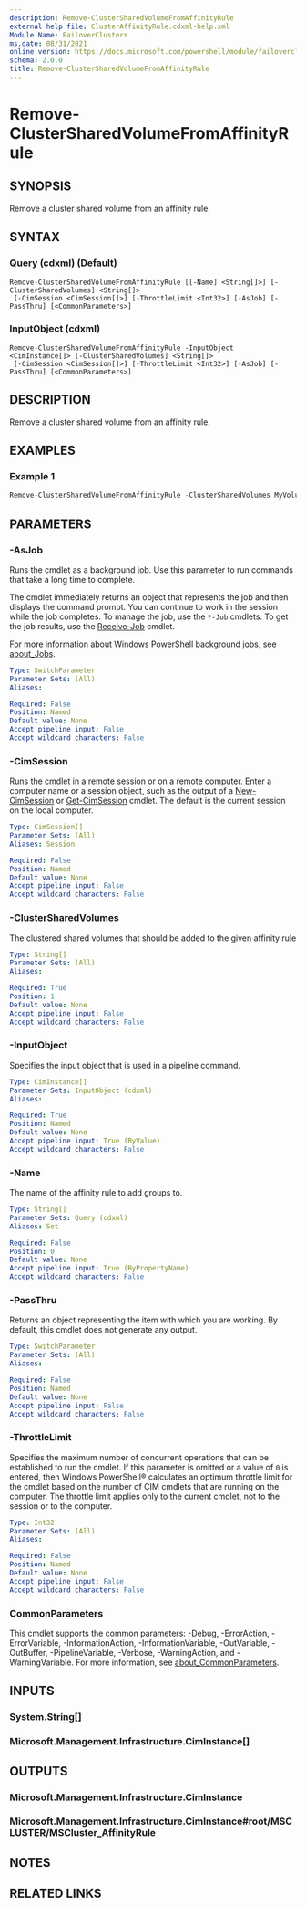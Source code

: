 ```yaml
---
description: Remove-ClusterSharedVolumeFromAffinityRule
external help file: ClusterAffinityRule.cdxml-help.xml
Module Name: FailoverClusters
ms.date: 08/31/2021
online version: https://docs.microsoft.com/powershell/module/failoverclusters/remove-clustersharedvolumefromaffinityrule?view=windowsserver2022-ps&wt.mc_id=ps-gethelp
schema: 2.0.0
title: Remove-ClusterSharedVolumeFromAffinityRule
---
```


# Remove-ClusterSharedVolumeFromAffinityRule

## SYNOPSIS
Remove a cluster shared volume from an affinity rule.

## SYNTAX

### Query (cdxml) (Default)
```
Remove-ClusterSharedVolumeFromAffinityRule [[-Name] <String[]>] [-ClusterSharedVolumes] <String[]>
 [-CimSession <CimSession[]>] [-ThrottleLimit <Int32>] [-AsJob] [-PassThru] [<CommonParameters>]
```

### InputObject (cdxml)
```
Remove-ClusterSharedVolumeFromAffinityRule -InputObject <CimInstance[]> [-ClusterSharedVolumes] <String[]>
 [-CimSession <CimSession[]>] [-ThrottleLimit <Int32>] [-AsJob] [-PassThru] [<CommonParameters>]
```

## DESCRIPTION
Remove a cluster shared volume from an affinity rule.

## EXAMPLES

### Example 1
```powershell
Remove-ClusterSharedVolumeFromAffinityRule -ClusterSharedVolumes MyVolume -Name MyRule -Cluster MyCluster
```
## PARAMETERS

### -AsJob
Runs the cmdlet as a background job. Use this parameter to run commands that take a long time to
complete.

The cmdlet immediately returns an object that represents the job and then displays the command
prompt. You can continue to work in the session while the job completes. To manage the job, use the
`*-Job` cmdlets. To get the job results, use the
[Receive-Job](https://go.microsoft.com/fwlink/?LinkID=113372) cmdlet.

For more information about Windows PowerShell background jobs, see
[about_Jobs](https://go.microsoft.com/fwlink/?LinkID=113251).

```yaml
Type: SwitchParameter
Parameter Sets: (All)
Aliases:

Required: False
Position: Named
Default value: None
Accept pipeline input: False
Accept wildcard characters: False
```

### -CimSession
Runs the cmdlet in a remote session or on a remote computer. Enter a computer name or a session
object, such as the output of a [New-CimSession](https://go.microsoft.com/fwlink/p/?LinkId=227967)
or [Get-CimSession](https://go.microsoft.com/fwlink/p/?LinkId=227966) cmdlet. The default is the
current session on the local computer.

```yaml
Type: CimSession[]
Parameter Sets: (All)
Aliases: Session

Required: False
Position: Named
Default value: None
Accept pipeline input: False
Accept wildcard characters: False
```

### -ClusterSharedVolumes
The clustered shared volumes that should be added to the given affinity rule

```yaml
Type: String[]
Parameter Sets: (All)
Aliases:

Required: True
Position: 1
Default value: None
Accept pipeline input: False
Accept wildcard characters: False
```

### -InputObject
Specifies the input object that is used in a pipeline command.

```yaml
Type: CimInstance[]
Parameter Sets: InputObject (cdxml)
Aliases:

Required: True
Position: Named
Default value: None
Accept pipeline input: True (ByValue)
Accept wildcard characters: False
```

### -Name
The name of the affinity rule to add groups to.

```yaml
Type: String[]
Parameter Sets: Query (cdxml)
Aliases: Set

Required: False
Position: 0
Default value: None
Accept pipeline input: True (ByPropertyName)
Accept wildcard characters: False
```

### -PassThru
Returns an object representing the item with which you are working.
By default, this cmdlet does not generate any output.

```yaml
Type: SwitchParameter
Parameter Sets: (All)
Aliases:

Required: False
Position: Named
Default value: None
Accept pipeline input: False
Accept wildcard characters: False
```

### -ThrottleLimit
Specifies the maximum number of concurrent operations that can be established to run the cmdlet. If
this parameter is omitted or a value of `0` is entered, then Windows PowerShell&reg; calculates an
optimum throttle limit for the cmdlet based on the number of CIM cmdlets that are running on the
computer. The throttle limit applies only to the current cmdlet, not to the session or to the
computer.

```yaml
Type: Int32
Parameter Sets: (All)
Aliases:

Required: False
Position: Named
Default value: None
Accept pipeline input: False
Accept wildcard characters: False
```

### CommonParameters
This cmdlet supports the common parameters: -Debug, -ErrorAction, -ErrorVariable, -InformationAction, -InformationVariable, -OutVariable, -OutBuffer, -PipelineVariable, -Verbose, -WarningAction, and -WarningVariable. For more information, see [about_CommonParameters](http://go.microsoft.com/fwlink/?LinkID=113216).

## INPUTS

### System.String[]

### Microsoft.Management.Infrastructure.CimInstance[]

## OUTPUTS

### Microsoft.Management.Infrastructure.CimInstance

### Microsoft.Management.Infrastructure.CimInstance#root/MSCLUSTER/MSCluster_AffinityRule

## NOTES

## RELATED LINKS
